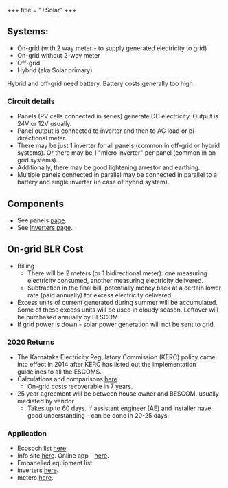 +++
title = "+Solar"
+++

## Systems:
- On-grid (with 2 way meter - to supply generated electricity to grid)
- On-grid without 2-way meter
- Off-grid
- Hybrid (aka Solar primary)

Hybrid and off-grid need battery. Battery costs generally too high. 

### Circuit details
- Panels (PV cells connected in series) generate DC electricity. Output is 24V or 12V usually.
- Panel output is connected to inverter and then to AC load or bi-directional meter.
- There may be just 1 inverter for all panels (common in off-grid or hybrid systems). Or there may be 1 "micro inverter" per panel (common in on-grid systems).
- Additionally, there may be good lightening arrestor and earthing. 
- Multiple panels connected in parallel may be connected in parallel to a battery and single inverter (in case of hybrid system).

## Components
- See panels [page](panels/).
- See [inverters page](../inverter/).

## On-grid BLR Cost
- Billing
  - There will be 2 meters (or 1 bidirectional meter): one measuring electricity consumed, another measuring electricity delivered. 
  - Subtraction in the final bill, potentially money back at a certain lower rate (paid annually) for excess electricity delivered.
- Excess units of current generated during summer will be accumulated. Some of these excess units will be used in cloudy season. Leftover will be purchased annually by BESCOM.
- If grid power is down - solar power generation will not be sent to grid. 

### 2020 Returns
- The Karnataka Electricity Regulatory Commission (KERC) policy came into effect in 2014 after KERC has listed out the implementation guidelines to all the ESCOMS.
- Calculations and comparisons [here](https://docs.google.com/spreadsheets/d/1DMpn8-yrXsemJfc-8mtk_6-DIix7Ar4dhyiTmwRx5Cs/edit#gid=0).
    - On-grid costs recoverable in 7 years. 
- 25 year agreement will be between house owner and BESCOM, usually mediated by vendor
  - Takes up to 60 days. If assistant engineer (AE) and installer have good understanding - can be done in 20-25 days.

### Application
- Ecosoch list [here](https://www.ecosoch.com/bescom-procedure-to-obtain-solar-rooftop-system/).
- Info site [here](https://bescom.karnataka.gov.in/new-page/Guidelines%20and%20Forms/en). Online app - [here](http://srtpv.bescom.org/SRTPV/).
- Empanelled equipment list
 - inverters [here](https://bescom.karnataka.gov.in/storage/pdf-files/DSM-Solar/Empanelled%20List.pdf).
 - meters [here](https://bescom.karnataka.gov.in/new-page/EMPANELMENT/en).